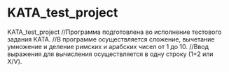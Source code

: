 # KATA_test_project
KATA_test_project
//Программа подготовлена во исполнение тестового задания KATA. 
//В программе осуществляется сложение, вычетание умножение и деление римских и арабских чисел от 1 до 10.
//Ввод выражения для вычисления осуществляется в одну строку (1+2 или X/V).

